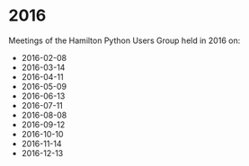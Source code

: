 # 2016

Meetings of the Hamilton Python Users Group held in 2016 on:

* 2016-02-08
* 2016-03-14
* 2016-04-11
* 2016-05-09
* 2016-06-13
* 2016-07-11
* 2016-08-08
* 2016-09-12
* 2016-10-10
* 2016-11-14
* 2016-12-13